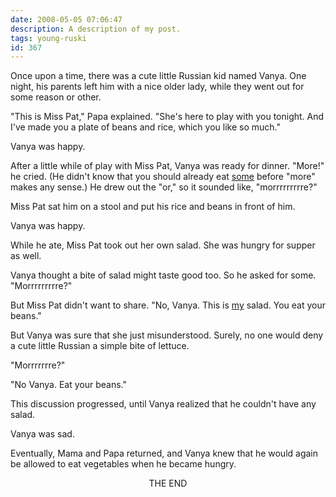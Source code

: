 ```yaml
---
date: 2008-05-05 07:06:47
description: A description of my post.
tags: young-ruski
id: 367
---
```

Once upon a time, there was a cute little Russian kid named Vanya.  One night, his parents left him with a nice older lady, while they went out for some reason or other.

"This is Miss Pat," Papa explained.  "She's here to play with you tonight.  And I've made you a plate of beans and rice, which you like so much."

Vanya was happy.
<!--more-->
After a little while of play with Miss Pat, Vanya was ready for dinner.  "More!" he cried.  (He didn't know that you should already eat <u>some</u> before "more" makes any sense.)  He drew out the "or," so it sounded like, "morrrrrrrrre?"

Miss Pat sat him on a stool and put his rice and beans in front of him.

Vanya was happy.

While he ate, Miss Pat took out her own salad.  She was hungry for supper as well.

Vanya thought a bite of salad might taste good too.  So he asked for some.  "Morrrrrrrrre?"

But Miss Pat didn't want to share.  "No, Vanya.  This is <u>my</u> salad.  You eat your beans."

But Vanya was sure that she just misunderstood.  Surely, no one would deny a cute little Russian a simple bite of lettuce.

"Morrrrrrre?"

"No Vanya.  Eat your beans."

This discussion progressed, until Vanya realized that he couldn't have any salad.

Vanya was sad.

Eventually, Mama and Papa returned, and Vanya knew that he would again be allowed to eat vegetables when he became hungry.

<center>THE END</center>